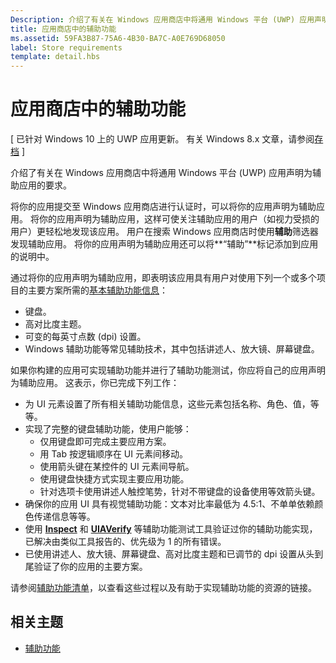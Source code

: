 ```yaml
---
Description: 介绍了有关在 Windows 应用商店中将通用 Windows 平台 (UWP) 应用声明为辅助应用的要求。
title: 应用商店中的辅助功能
ms.assetid: 59FA3B87-75A6-4B30-BA7C-A0E769D68050
label: Store requirements
template: detail.hbs
---
```


应用商店中的辅助功能
=========================================================================================

\[ 已针对 Windows 10 上的 UWP 应用更新。 有关 Windows 8.x 文章，请参阅[存档](http://go.microsoft.com/fwlink/p/?linkid=619132) \]

介绍了有关在 Windows 应用商店中将通用 Windows 平台 (UWP) 应用声明为辅助应用的要求。

将你的应用提交至 Windows 应用商店进行认证时，可以将你的应用声明为辅助应用。 将你的应用声明为辅助应用，这样可使关注辅助应用的用户（如视力受损的用户）更轻松地发现该应用。 用户在搜索 Windows 应用商店时使用**辅助**筛选器发现辅助应用。 将你的应用声明为辅助应用还可以将**“辅助”**标记添加到应用的说明中。

通过将你的应用声明为辅助应用，即表明该应用具有用户对使用下列一个或多个项目的主要方案所需的[基本辅助功能信息](basic-accessibility-information.md)：

-   键盘。
-   高对比度主题。
-   可变的每英寸点数 (dpi) 设置。
-   Windows 辅助功能等常见辅助技术，其中包括讲述人、放大镜、屏幕键盘。

如果你构建的应用可实现辅助功能并进行了辅助功能测试，你应将自己的应用声明为辅助应用。 这表示，你已完成下列工作：

-   为 UI 元素设置了所有相关辅助功能信息，这些元素包括名称、角色、值，等等。
-   实现了完整的键盘辅助功能，使用户能够：
    -   仅用键盘即可完成主要应用方案。
    -   用 Tab 按逻辑顺序在 UI 元素间移动。
    -   使用箭头键在某控件的 UI 元素间导航。
    -   使用键盘快捷方式实现主要应用功能。
    -   针对选项卡使用讲述人触控笔势，针对不带键盘的设备使用等效箭头键。
-   确保你的应用 UI 具有视觉辅助功能：文本对比率最低为 4.5:1、不单单依赖颜色传递信息等等。
-   使用 [**Inspect**](https://msdn.microsoft.com/library/windows/desktop/Dd318521) 和 [**UIAVerify**](https://msdn.microsoft.com/library/windows/desktop/Hh920986) 等辅助功能测试工具验证过你的辅助功能实现，已解决由类似工具报告的、优先级为 1 的所有错误。
-   已使用讲述人、放大镜、屏幕键盘、高对比度主题和已调节的 dpi 设置从头到尾验证了你的应用的主要方案。

请参阅[辅助功能清单](accessibility-checklist.md)，以查看这些过程以及有助于实现辅助功能的资源的链接。

<span id="related_topics"> </span>相关主题
-----------------------------------------------

* [辅助功能](accessibility.md)
 

 





<!--HONumber=Mar16_HO3-->


